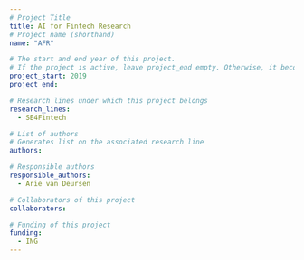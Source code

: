 ```yaml
---
# Project Title
title: AI for Fintech Research
# Project name (shorthand)
name: "AFR"

# The start and end year of this project.
# If the project is active, leave project_end empty. Otherwise, it becomes a past project.
project_start: 2019
project_end: 

# Research lines under which this project belongs
research_lines: 
  - SE4Fintech

# List of authors 
# Generates list on the associated research line
authors:

# Responsible authors
responsible_authors:
  - Arie van Deursen

# Collaborators of this project
collaborators:

# Funding of this project
funding:
  - ING
---
```

